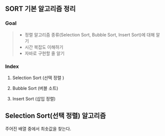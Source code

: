 ## SORT 기본 알고리즘 정리

### Goal

> - 정렬 알고리즘 종류(Selection Sort, Bubble Sort, Insert Sort)에 대해 알기
> - 시간 복잡도 이해하기 
> - 자바로 구현할 줄 알기

### Index

1) Selection Sort (선택 정렬 )

2) Bubble Sort (버블 소트)

3) Insert Sort (삽입 정렬)



## Selection Sort(선택 정렬) 알고리즘

주어진 배열 중에서 최솟값을 찾는다. 



